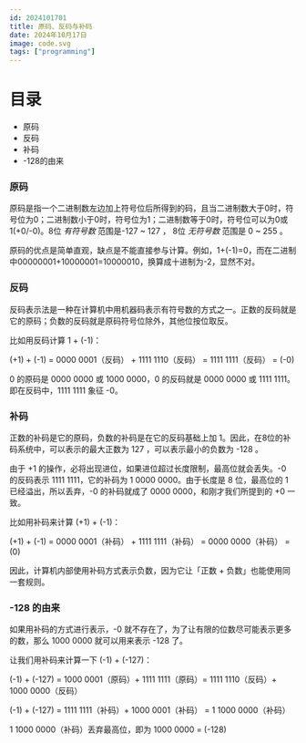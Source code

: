 ```yaml
---
id: 2024101701
title: 原码、反码与补码
date: 2024年10月17日
image: code.svg
tags: ["programming"]
---
```



# 目录

- 原码
- 反码
- 补码
- -128的由来


### 原码

原码是指一个二进制数左边加上符号位后所得到的码，且当二进制数大于0时，符号位为0；二进制数小于0时，符号位为1；二进制数等于0时，符号位可以为0或1(+0/-0)。8位 *有符号数* 范围是-127 ~ 127 ， 8位 *无符号数* 范围是 0 ~ 255 。

原码的优点是简单直观，缺点是不能直接参与计算。例如，1+(-1)=0，而在二进制中00000001+10000001=10000010，换算成十进制为-2，显然不对。


### 反码

反码表示法是一种在计算机中用机器码表示有符号数的方式之一。正数的反码就是它的原码；负数的反码就是原码符号位除外，其他位按位取反。

比如用反码计算 1 + (-1)：

(+1) + (-1) = 0000 0001（反码） + 1111 1110（反码） = 1111 1111（反码） = (-0)

0 的原码是 0000 0000 或 1000 0000，0 的反码就是 0000 0000 或 1111 1111。即在反码中，1111 1111 象征 -0。


### 补码

正数的补码是它的原码，负数的补码是在它的反码基础上加 1。因此，在8位的补码系统中，可以表示的最大正数为 127 ，可以表示最小的负数为 -128 。

由于 +1 的操作，必将出现进位，如果进位超过长度限制，最高位就会丢失。-0 的反码表示 1111 1111，它的补码为 1 0000 0000。由于长度是 8 位，最高位的 1 已经溢出，所以丢弃，-0 的补码就成了 0000 0000，和刚才我们所提到的 +0 一致。


比如用补码来计算 (+1) + (-1)：

(+1) + (-1) = 0000 0001（补码） + 1111 1111（补码） = 0000 0000（补码） = (0)

因此，计算机内部使用补码方式表示负数，因为它让「正数 + 负数」也能使用同一套规则。


### -128 的由来 

如果用补码的方式进行表示，-0 就不存在了，为了让有限的位数尽可能表示更多的数，那么 1000 0000 就可以用来表示 -128 了。

让我们用补码来计算一下 (-1) + (-127)：

(-1) + (-127) = 1000 0001（原码）+ 1111 1111（原码）= 1111 1110（反码）+ 1000 0000（反码）

(-1) + (-127) = 1111 1111（补码）+ 1000 0001（补码） = 1 1000 0000（补码）

1 1000 0000（补码）丢弃最高位，即为 1000 0000 = (-128)
